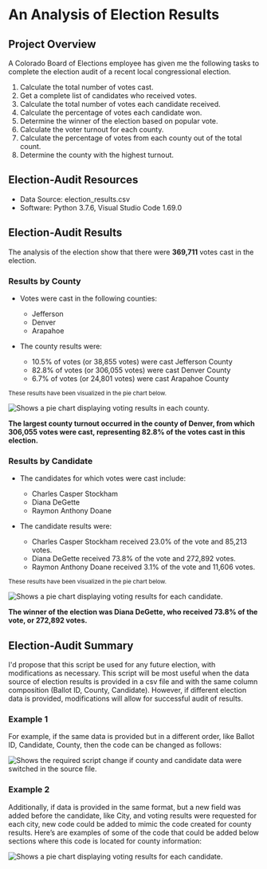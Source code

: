# An Analysis of Election Results



## Project Overview

A Colorado Board of Elections employee has given me the following tasks to complete the election audit of a recent local congressional election.

1. Calculate the total number of votes cast.
2. Get a complete list of candidates who received votes.
3. Calculate the total number of votes each candidate received.
4. Calculate the percentage of votes each candidate won.
5. Determine the winner of the election based on popular vote.
6. Calculate the voter turnout for each county.
7. Calculate the percentage of votes from each county out of the total count.
8. Determine the county with the highest turnout.



## Election-Audit Resources

- Data Source: election_results.csv
- Software: Python 3.7.6, Visual Studio Code 1.69.0



## Election-Audit Results

The analysis of the election show that there were **369,711** votes cast in the election.

### Results by County
- Votes were cast in the following counties:
	- Jefferson
	- Denver
	- Arapahoe 
	
- The county results were:
	- 10.5% of votes (or 38,855 votes) were cast Jefferson County
	- 82.8% of votes (or 306,055 votes) were cast Denver County
	- 6.7% of votes (or 24,801 votes) were cast Arapahoe County

<sub>These results have been visualized in the pie chart below.</sub>

<picture>
 <source media="(prefers-color-scheme: light)" srcset="https://github.com/ODaniels852/Election_Analysis/raw/main/Resources/County_Votes_Summary.png">
 <img alt=" Shows a pie chart displaying voting results in each county."/>
</picture> 

**The largest county turnout occurred in the county of Denver, from which 306,055 votes were cast, representing 82.8% of the votes cast in this election.**



### Results by Candidate
- The candidates for which votes were cast include:
	- Charles Casper Stockham
	- Diana DeGette
	- Raymon Anthony Doane
	 
- The candidate results were:
	- Charles Casper Stockham received  23.0% of the vote and 85,213 votes.
	- Diana DeGette received  73.8% of the vote and 272,892 votes.
	- Raymon Anthony Doane received  3.1% of the vote and 11,606 votes.

<sub>These results have been visualized in the pie chart below.</sub>

<picture>
 <source media="(prefers-color-scheme: light)" srcset="https://github.com/ODaniels852/Election_Analysis/raw/main/Resources/Candidate_Votes_Summary.png">
 <img alt=" Shows a pie chart displaying voting results for each candidate."/>
</picture> 

**The winner of the election was Diana DeGette, who received 73.8% of the vote, or 272,892 votes.**

##  Election-Audit Summary
I'd propose that this script be used for any future election, with modifications as necessary. This script will be most useful when the data source of election results is provided in a csv file and with the same column composition (Ballot ID, County, Candidate). However, if different election data is provided, modifications will allow for successful audit of results. 

### Example 1
For example, if the same data is provided but in a different order, like Ballot ID, Candidate, County, then the code can be changed as follows:

<picture>
 <source media="(prefers-color-scheme: light)" srcset="https://github.com/ODaniels852/Election_Analysis/raw/main/Resources/ScriptModification_Example_1.png">
 <img alt=" Shows the required script change if county and candidate data were switched in the source file."/>
</picture>

### Example 2
Additionally, if data is provided in the same format, but a new field was added before the candidate, like City, and voting results were requested for each city, new code could be added to mimic the code created for county results. Here’s are examples of some of the code that could be added below sections where this code is located for county information:

<picture>
 <source media="(prefers-color-scheme: light)" srcset="https://github.com/ODaniels852/Election_Analysis/raw/main/Resources/ScriptModification_Example_2.png">
 <img alt=" Shows a pie chart displaying voting results for each candidate."/>
</picture>
